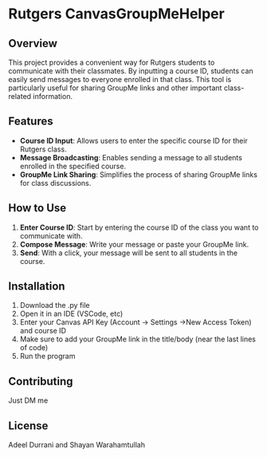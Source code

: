 # Rutgers CanvasGroupMeHelper

## Overview
This project provides a convenient way for Rutgers students to communicate with their classmates. By inputting a course ID, students can easily send messages to everyone enrolled in that class. This tool is particularly useful for sharing GroupMe links and other important class-related information.

## Features
- **Course ID Input**: Allows users to enter the specific course ID for their Rutgers class.
- **Message Broadcasting**: Enables sending a message to all students enrolled in the specified course.
- **GroupMe Link Sharing**: Simplifies the process of sharing GroupMe links for class discussions.

## How to Use
1. **Enter Course ID**: Start by entering the course ID of the class you want to communicate with.
2. **Compose Message**: Write your message or paste your GroupMe link.
3. **Send**: With a click, your message will be sent to all students in the course.

## Installation
1. Download the .py file
2. Open it in an IDE (VSCode, etc)
3. Enter your Canvas API Key (Account -> Settings ->New Access Token) and course ID
4. Make sure to add your GroupMe link in the title/body (near the last lines of code)
5. Run the program

## Contributing
Just DM me

## License
Adeel Durrani and Shayan Warahamtullah 
